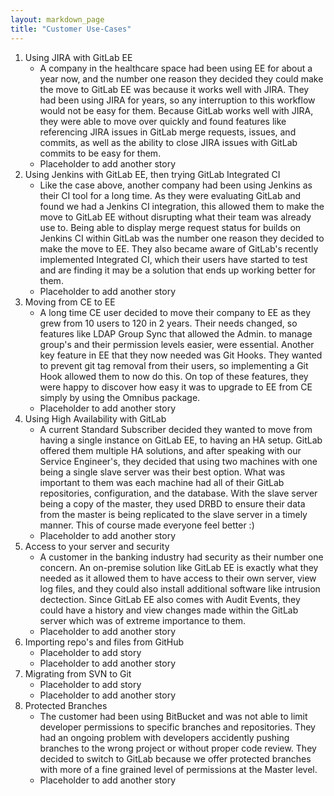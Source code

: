 ```yaml
---
layout: markdown_page
title: "Customer Use-Cases"
---
```

1. Using JIRA with GitLab EE
    * A company in the healthcare space had been using EE for about a year now,
    and the number one reason they decided they could make the move to GitLab EE
    was because it works well with JIRA. They had been using JIRA for years, so
    any interruption to this workflow would not be easy for them. Because GitLab
    works well with JIRA, they were able to move over quickly and found features
    like referencing JIRA issues in GitLab merge requests, issues, and commits,
    as well as the ability to close JIRA issues with GitLab commits to be easy
    for them.
    * Placeholder to add another story
1. Using Jenkins with GitLab EE, then trying GitLab Integrated CI
    * Like the case above, another company had been using Jenkins as their CI
    tool for a long time. As they were evaluating GitLab and found we had a
    Jenkins CI integration, this allowed them to make the move to GitLab EE
    without disrupting what their team was already use to. Being able to 
    display merge request status for builds on Jenkins CI within GitLab was the
    number one reason they decided to make the move to EE. They also became 
    aware of GitLab's recently implemented Integrated CI, which their users have 
    started to test and are finding it may be a solution that ends up working 
    better for them.
    * Placeholder to add another story
1. Moving from CE to EE
    * A long time CE user decided to move their company to EE as they grew from 
    10 users to 120 in 2 years. Their needs changed, so features like LDAP 
    Group Sync that allowed the Admin. to manage group's and their permission 
    levels easier, were essential. Another key feature in EE that they now 
    needed was Git Hooks. They wanted to prevent git tag removal from their 
    users, so implementing a Git Hook allowed them to now do this. On top of 
    these features, they were happy to discover how easy it was to upgrade to EE
    from CE simply by using the Omnibus package.
    * Placeholder to add another story
1. Using High Availability with GitLab
    * A current Standard Subscriber decided they wanted to move from having a 
    single instance on GitLab EE, to having an HA setup. GitLab offered them 
    multiple HA solutions, and after speaking with our Service Engineer's, they
    decided that using two machines with one being a single slave server was 
    their best option. What was important to them was each machine had all of
    their GitLab repositories, configuration, and the database. With the slave
    server being a copy of the master, they used DRBD to ensure their data from
    the master is being replicated to the slave server in a timely manner. This
    of course made everyone feel better :)
    * Placeholder to add another story
1. Access to your server and security 
    * A customer in the banking industry had security as their number one 
    concern. An on-premise solution like GitLab EE is exactly what they needed
    as it allowed them to have access to their own server, view log files, and 
    they could also install additional software like intrusion dectection. Since
    GitLab EE also comes with Audit Events, they could have a history and view 
    changes made within the GitLab server which was of extreme importance to 
    them.
    * Placeholder to add another story
1. Importing repo's and files from GitHub
    * Placeholder to add story
    * Placeholder to add another story
1. Migrating from SVN to Git
    * Placeholder to add story
    * Placeholder to add another story
1. Protected Branches
    * The customer had been using BitBucket and was not able to limit developer 
      permissions to specific branches and repositories.  They had an ongoing 
      problem with developers accidently pushing branches to the wrong project 
      or without proper code review. They decided to switch to GitLab because 
      we offer protected branches with more of a fine grained level of 
      permissions at the Master level. 
    * Placeholder to add another story 